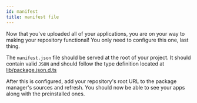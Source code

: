 ```yaml
---
id: manifest
title: manifest file
---
```


Now that you've uploaded all of your applications, you are on your way to making your repository functional! You only need to configure this one, last thing.

The `manifest.json` file should be served at the root of your project. It should contain valid `JSON` and should follow the type definition located at [lib/package.json.d.ts](https://github.com/system41/open99/tree/main/lib/manifest.json.d.ts)

After this is configured, add your repository's root URL to the package manager's sources and refresh. You should now be able to see your apps along with the preinstalled ones.